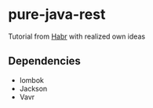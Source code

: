 # pure-java-rest

Tutorial from [Habr](https://habr.com/ru/companies/otus/articles/480564/) with realized own ideas

## Dependencies
- lombok
- Jackson
- Vavr

